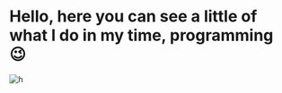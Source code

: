 # Hello, here you can see a little of what I do in my time, programming 😉

![h](https://i.pinimg.com/originals/41/60/61/416061b9d95e206d7bbeb51e644cca6e.gif)



